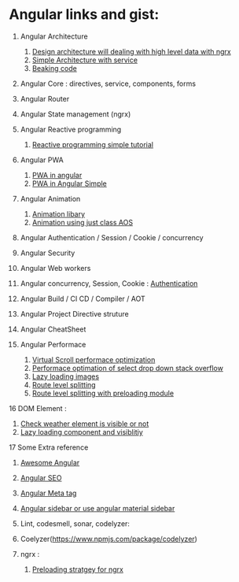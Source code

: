 # Angular links and gist: 
1. Angular Architecture 
    1. [Design architecture will dealing with high level data with ngrx](https://angular-academy.com/angular-architecture-best-practices/)
    2. [Simple Architecture with service](https://itnext.io/choosing-a-highly-scalable-folder-structure-in-angular-d987de65ec7)
    3. [Beaking code](https://codeburst.io/breaking-a-large-angular-app-into-microfrontends-fb8f985d549f)
2. Angular Core  : directives, service, components, forms 

3. Angular Router 

4. Angular State management  (ngrx)

5. Angular Reactive programming 
    1. [Reactive programming simple tutorial](https://coursetro.com/courses/25/A-Comprehensive-RxJS-Tutorial---Learn-ReactiveX-for-JavaScript-)

6. Angular PWA 
    1. [PWA in angular](https://medium.com/poka-techblog/turn-your-angular-app-into-a-pwa-in-4-easy-steps-543510a9b626)
    2. [PWA in Angular Simple](https://www.positronx.io/build-progressive-web-app-pwa-with-angular/)
7. Angular Animation 
    1. [Animation libary ](https://filipows.github.io/angular-animations/)
    2. [Animation using just class AOS](https://www.npmjs.com/package/aos)

8. Angular Authentication / Session / Cookie / concurrency

9. Angular Security 

10. Angular Web workers 

11. Angular concurrency, Session, Cookie : 
   [Authentication](https://jasonwatmore.com/post/2019/06/22/angular-8-jwt-authentication-example-tutorial)

12. Angular Build / CI CD / Compiler / AOT

13. Angular Project Directive struture

14. Angular CheatSheet

15. Angular Performace
    1. [Virtual Scroll performace optimization](https://medium.com/frontend-journeys/how-virtual-infinite-scrolling-works-239f7ee5aa58)
    2. [Performace optimation of select drop down stack overflow](https://stackoverflow.com/questions/53499477/angular-4-binding-dropdown-with-huge-data-set10000-records)
    3. [Lazy loading images](https://www.npmjs.com/package/ng-lazyload-image#demo)
    4. [Route level splitting](https://web.dev/route-level-code-splitting-in-angular/)
    5. [Route level splitting with preloading module ](https://web.dev/route-preloading-in-angular/)

16 DOM Element : 
   1. [Check weather element is visible or not](https://usefulangle.com/post/118/javascript-intersection-observer)
   2. [Lazy loading component and visiblitiy](https://medium.com/angular-in-depth/improve-performance-with-lazy-components-f3c5ff4597d2)

17 Some Extra reference 
  1. [Awesome Angular](https://github.com/brillout/awesome-angular-components)
  2. [Angular SEO](https://www.ganatan.com/tutorials/search-engine-optimization-with-angular)
  3. [Angular Meta tag](https://www.concretepage.com/angular/angular-meta-service-for-meta-tags)
  4. [Angular sidebar or use angular material sidebar](https://www.npmjs.com/package/ng-sidebar)

18. Lint, codesmell, sonar, codelyzer:   
  1. Coelyzer(https://www.npmjs.com/package/codelyzer)

19. ngrx : 
    1. [Preloading stratgey for ngrx](https://stackblitz.com/edit/ngrx-produce-cache-before-request)

